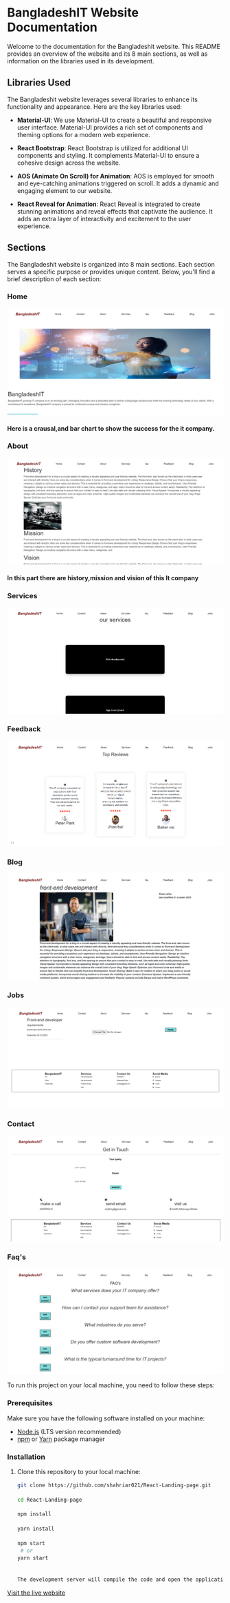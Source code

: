 # BangladeshIT Website Documentation

Welcome to the documentation for the Bangladeshit website. This README provides an overview of the website and its 8 main sections, as well as information on the libraries used in its development.

## Libraries Used

The Bangladeshit website leverages several libraries to enhance its functionality and appearance. Here are the key libraries used:

- **Material-UI**: We use Material-UI to create a beautiful and responsive user interface. Material-UI provides a rich set of components and theming options for a modern web experience.

- **React Bootstrap**: React Bootstrap is utilized for additional UI components and styling. It complements Material-UI to ensure a cohesive design across the website.

- **AOS (Animate On Scroll) for Animation**: AOS is employed for smooth and eye-catching animations triggered on scroll. It adds a dynamic and engaging element to our website.

- **React Reveal for Animation**: React Reveal is integrated to create stunning animations and reveal effects that captivate the audience. It adds an extra layer of interactivity and excitement to the user experience.

## Sections

The Bangladeshit website is organized into 8 main sections. Each section serves a specific purpose or provides unique content. Below, you'll find a brief description of each section:

### Home

![images](./screenshots/Screenshot1.png)

#### Here is a crausal,and bar chart to show the success for the it company.

### About

![images](./screenshots/Screenshot2.png)

#### In this part there are history,mission and vision of this It company

### Services

![images](./screenshots/Screenshot3.png)

### Feedback

![images](./screenshots/Screenshot4.png)

### Blog

![images](./screenshots/Screenshot5.png)

### Jobs

![images](./screenshots/Screenshot6.png)

### Contact

![images](./screenshots/Screenshot7.png)

### Faq's

![images](./screenshots/Screenshot8.png)

To run this project on your local machine, you need to follow these steps:

### Prerequisites

Make sure you have the following software installed on your machine:

- [Node.js](https://nodejs.org/) (LTS version recommended)
- [npm](https://www.npmjs.com/) or [Yarn](https://yarnpkg.com/) package manager

### Installation

1. Clone this repository to your local machine:

   ```bash
   git clone https://github.com/shahriar021/React-Landing-page.git

   cd React-Landing-page

   npm install

   yarn install

   npm start
    # or
   yarn start


   The development server will compile the code and open the application in your default web browser. You can access the application at http://localhost:3000.
   ```

[Visit the live website](https://react-landing-page-task.netlify.app/)


